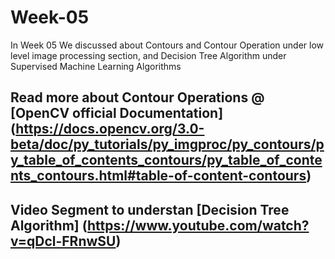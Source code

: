 # Week-05
In Week 05 We discussed about Contours and Contour Operation under low level image processing section, and Decision Tree Algorithm under Supervised Machine Learning Algorithms

## Read more about Contour Operations @ [OpenCV official Documentation] (https://docs.opencv.org/3.0-beta/doc/py_tutorials/py_imgproc/py_contours/py_table_of_contents_contours/py_table_of_contents_contours.html#table-of-content-contours)

## Video Segment to understan [Decision Tree Algorithm] (https://www.youtube.com/watch?v=qDcl-FRnwSU) 
